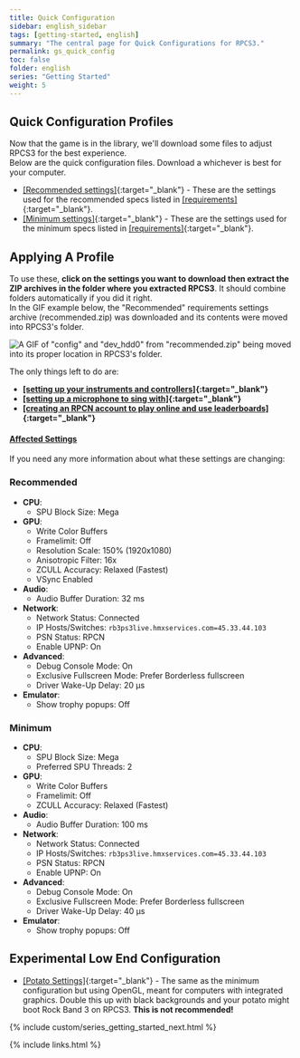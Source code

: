 ```yaml
---
title: Quick Configuration
sidebar: english_sidebar
tags: [getting-started, english]
summary: "The central page for Quick Configurations for RPCS3."
permalink: gs_quick_config
toc: false
folder: english
series: "Getting Started"
weight: 5
---
```

## Quick Configuration Profiles

Now that the game is in the library, we'll download some files to adjust RPCS3 for the best experience.  
Below are the quick configuration files. Download a whichever is best for your computer.  

* [[Recommended settings]](https://rb3pc.milohax.org/downloads/customconfigs/recommended.zip){:target="_blank"} - These are the settings used for the recommended specs listed in [[requirements]](https://rb3pc.milohax.org/gs_reqs#a-computer){:target="_blank"}.
* [[Minimum settings]](https://rb3pc.milohax.org/downloads/customconfigs/minimum.zip){:target="_blank"} - These are the settings used for the minimum specs listed in [[requirements]](https://rb3pc.milohax.org/gs_reqs#a-computer){:target="_blank"}.

## Applying A Profile
To use these, **click on the settings you want to download then extract the ZIP archives in the folder where you extracted RPCS3**. It should combine folders automatically if you did it right.  
In the GIF example below, the "Recommended" requirements settings archive (recommended.zip) was downloaded and its contents were moved into RPCS3's folder.

![A GIF of "config" and "dev_hdd0" from "recommended.zip" being moved into its proper location in RPCS3's folder.](https://rb3pc.milohax.org/images/cust/quickconf.gif "Recommended.zip")

The only things left to do are:
* **[[setting up your instruments and controllers]](https://rb3pc.milohax.org/ctrls){:target="_blank"}**
* **[[setting up a microphone to sing with]](https://rb3pc.milohax.org/gs_mics){:target="_blank"}**
* **[[creating an RPCN account to play online and use leaderboards]](https://rb3pc.milohax.org/rpcn_intro){:target="_blank"}**

<div class="panel-group" id="accordion">
                    <div class="panel panel-default">
                        <div class="panel-heading">
                            <h4 class="panel-title">
                                <a class="noCrossRef accordion-toggle" data-toggle="collapse" data-parent="#accordion" href="#affectedsettings">Affected Settings</a>
                            </h4>
                        </div>
                        <div id="affectedsettings" class="panel-collapse collapse noCrossRef">
                            <div class="panel-body">
                                <p>If you need any more information about what these settings are changing:</p>
<h3 id="recommended">Recommended</h3>
<ul>
<li><strong>CPU</strong>:
<ul>
<li>SPU Block Size: Mega</li>
</ul>
</li>
<li><strong>GPU</strong>:
<ul>
<li>Write Color Buffers</li>
<li>Framelimit: Off</li>
<li>Resolution Scale: 150% (1920x1080)</li>
<li>Anisotropic Filter: 16x</li>
<li>ZCULL Accuracy: Relaxed (Fastest)</li>
<li>VSync Enabled</li>
</ul>
</li>
<li><strong>Audio</strong>:
<ul>
<li>Audio Buffer Duration: 32 ms</li>
</ul>
</li>
<li><strong>Network</strong>:
<ul>
<li>Network Status: Connected</li>
<li>IP Hosts/Switches: <code>rb3ps3live.hmxservices.com=45.33.44.103</code></li>
<li>PSN Status: RPCN</li>
<li>Enable UPNP: On</li>
</ul>
</li>
<li><strong>Advanced</strong>:
<ul>
<li>Debug Console Mode: On</li>
<li>Exclusive Fullscreen Mode: Prefer Borderless fullscreen</li>
<li>Driver Wake-Up Delay: 20 µs</li>
</ul>
</li>
<li><strong>Emulator</strong>:
<ul>
<li>Show trophy popups: Off</li>
</ul>
</li>
</ul>
<h3 id="minimum">Minimum</h3>
<ul>
<li><strong>CPU</strong>:
<ul>
<li>SPU Block Size: Mega</li>
<li>Preferred SPU Threads: 2</li>
</ul>
</li>
<li><strong>GPU</strong>:
<ul>
<li>Write Color Buffers</li>
<li>Framelimit: Off</li>
<li>ZCULL Accuracy: Relaxed (Fastest)</li>
</ul>
</li>
<li><strong>Audio</strong>:
<ul>
<li>Audio Buffer Duration: 100 ms</li>
</ul>
</li>
<li><strong>Network</strong>:
<ul>
<li>Network Status: Connected</li>
<li>IP Hosts/Switches: <code>rb3ps3live.hmxservices.com=45.33.44.103</code></li>
<li>PSN Status: RPCN</li>
<li>Enable UPNP: On</li>
</ul>
</li>
<li><strong>Advanced</strong>:
<ul>
<li>Debug Console Mode: On</li>
<li>Exclusive Fullscreen Mode: Prefer Borderless fullscreen</li>
<li>Driver Wake-Up Delay: 40 µs</li>
</ul>
</li>
<li><strong>Emulator</strong>:
<ul>
<li>Show trophy popups: Off</li>
</ul>
</li>
</ul>
                            </div>
                        </div>
                    </div>
                    <!-- /.panel -->
</div>
<!-- /.panel-group -->

## Experimental Low End Configuration
* [[Potato Settings]](https://rb3pc.milohax.org/downloads/customconfigs/potato.zip){:target="_blank"} - The same as the minimum configuration but using OpenGL, meant for computers with integrated graphics. Double this up with black backgrounds and your potato might boot Rock Band 3 on RPCS3. **This is not recommended!**

{% include custom/series_getting_started_next.html %}

{% include links.html %}